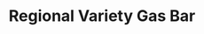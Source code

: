 ---
title: "Regional Variety Gas Bar"
url: /st-catharines/regional-variety-gas-bar/
shop: convenience
---